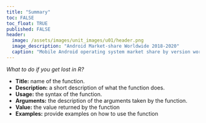 ```yaml
---
title: "Summary"
toc: FALSE
toc_float: TRUE
published: FALSE
header:
  image: /assets/images/unit_images/u01/header.png
  image_description: "Android Market-share Worldwide 2018-2020"
  caption: "Mobile Android operating system market share by version worldwide from 2018 to 2020: [StatCounter](https://gs.statcounter.com/android-version-market-share/mobile/worldwide/#monthly-201907-202001) [via Statista](https://www.statista.com/statistics/921152/mobile-android-version-share-worldwide/)"
---
```

*What to do if you get lost in R?*

<!--more-->

* **Title:** name of the function.
* **Description:** a short description of what the function does.
* **Usage:** the syntax of the function.
* **Arguments:** the description of the arguments taken by the function.
* **Value:** the value returned by the function
* **Examples:** provide examples on how to use the function




<!--
## Further reading

???
Syntax Erklärung in die help Seite einbauen
  - sowas mit function(object, argument=parameter) und wie man das in der Hilfe findet
  - funktionsname z.b. read.csv, paket, argumente, parameter, reihenfolge, defaults wenn nicht explizit genannt.


  <br><br><br><br><br><br><br><br><br><br><br><br>

  <style>.unit p {text-align: justify;}</style>
  <div class="unit">
  <img src="selfhelp_2.3.png" width="400" height="271" align="right" vspace="10" hspace="20">
  <u>Value:</u> A description of the class of the value returned by the function.

add some day
-->
